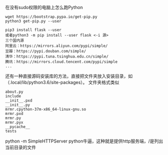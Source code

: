 在没有sudo权限的电脑上怎么跑Python

```
wget https://bootstrap.pypa.io/get-pip.py
python3 get-pip.py --user

pip3 install flask --user
或者python3 -m pip install --user flask <-i 源>
三个国内源
阿里云：https://mirrors.aliyun.com/pypi/simple/
豆瓣：https://pypi.douban.com/simple/
清华：https://pypi.tuna.tsinghua.edu.cn/simple/
腾讯：https://mirrors.cloud.tencent.com/pypi/simple
...
```


还有一种直接源码安装库的方法，直接把文件夹放入安装目录，如（.local/lib/python3.6/site-packages）。
文件夹格式类似
```
about.py
include
__init__.pxd
__init__.py
mrmr.cpython-37m-x86_64-linux-gnu.so
mrmr.pxd
mrmr.py
mrmr.pyx
__pycache__
tests
```

python -m SimpleHTTPServer <port> python牛逼，这种就是提供http服务端，/是列出当前目录的文件